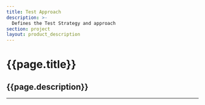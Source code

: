 ```yaml
---
title: Test Approach
description: >-
  Defines the Test Strategy and approach
section: project
layout: product_description
---
```


# {{page.title}}
## {{page.description}}

---

